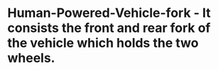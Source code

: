 # Human-Powered-Vehicle-fork - It consists the front and rear fork of the vehicle which holds the two wheels.
